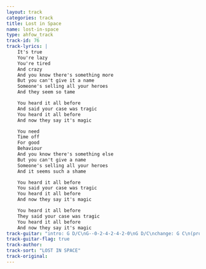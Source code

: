 ```yaml
---
layout: track
categories: track
title: Lost in Space
name: lost-in-space
type: ahfow_track
track-id: 76
track-lyrics: |
    It's true
    You're lazy
    You're tired
    And crazy
    And you know there's something more
    But you can't give it a name
    Someone's selling all your heroes
    And they seem so tame

    You heard it all before
    And said your case was tragic
    You heard it all before
    And now they say it's magic

    You need
    Time off
    For good
    Behaviour
    And you know there's something else
    But you can't give a name
    Someone's selling all your heroes
    And it seems such a shame

    You heard it all before
    You said your case was tragic
    You heard it all before
    And now they say it's magic

    You heard it all before
    They said your case was tragic
    You heard it all before
    And now they say it's magic
track-guitar: "intro: G D/C\nG--0-2-4-2-4-2-0\nG D/C\nchange: G C\n(provided by J Guyer)"
track-guitar-flag: true
track-author: 
track-sort: "LOST IN SPACE"
track-original: 
---
```

